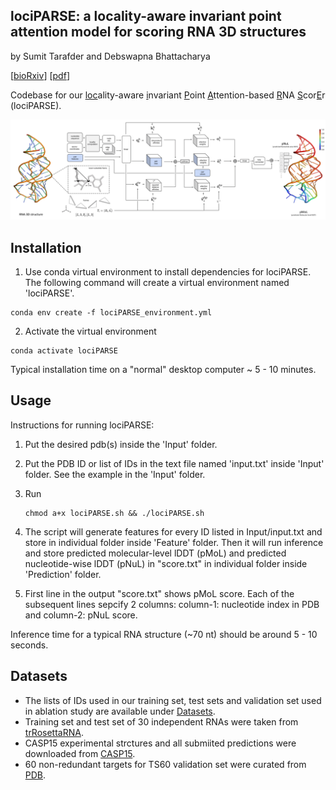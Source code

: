 ## lociPARSE: a locality-aware invariant point attention model for scoring RNA 3D structures

by Sumit Tarafder and Debswapna Bhattacharya

[[bioRxiv](https://www.biorxiv.org/content/10.1101/2023.11.04.565599v1)] [[pdf](https://www.biorxiv.org/content/10.1101/2023.11.04.565599v1.full.pdf)]

Codebase for our <ins>loc</ins>ality-aware <ins>i</ins>nvariant <ins>P</ins>oint <ins>A</ins>ttention-based <ins>R</ins>NA <ins>S</ins>cor<ins>E</ins>r (lociPARSE).

![alt text](https://github.com/Bhattacharya-Lab/lociPARSE/blob/main/lociPARSE.png?raw=true)

## Installation

1. Use conda virtual environment to install dependencies for lociPARSE. The following command will create a virtual environment named 'lociPARSE'.

```
conda env create -f lociPARSE_environment.yml
```

2. Activate the virtual environment

```
conda activate lociPARSE
```

Typical installation time on a "normal" desktop computer ~ 5 - 10 minutes.

## Usage

Instructions for running lociPARSE:

1. Put the desired pdb(s) inside the 'Input' folder.

2. Put the PDB ID or list of IDs in the text file named 'input.txt' inside 'Input' folder. See the example in the 'Input' folder.

3. Run
   ```
   chmod a+x lociPARSE.sh && ./lociPARSE.sh
   ```

5. The script will generate features for every ID listed in Input/input.txt and store in individual folder inside 'Feature' folder. Then it will run inference and store predicted molecular-level lDDT (pMoL) and predicted nucleotide-wise lDDT (pNuL) in "score.txt" in individual folder inside 'Prediction' folder.

6. First line in the output "score.txt" shows pMoL score. Each of the subsequent lines sepcify 2 columns: column-1: nucleotide index in PDB and column-2: pNuL score.

Inference time for a typical RNA structure (~70 nt) should be around 5 - 10 seconds.

## Datasets

- The lists of IDs used in our training set, test sets and validation set used in ablation study are available under [Datasets](https://github.com/Bhattacharya-Lab/lociPARSE/tree/main/Datasets).
- Training set and test set of 30 independent RNAs were taken from [trRosettaRNA](https://yanglab.qd.sdu.edu.cn/trRosettaRNA/benchmark/).
- CASP15 experimental strctures and all submiited predictions were downloaded from [CASP15](https://predictioncenter.org/download_area/CASP15/). 
- 60 non-redundant targets for TS60 validation set were curated from [PDB](https://www.rcsb.org).

